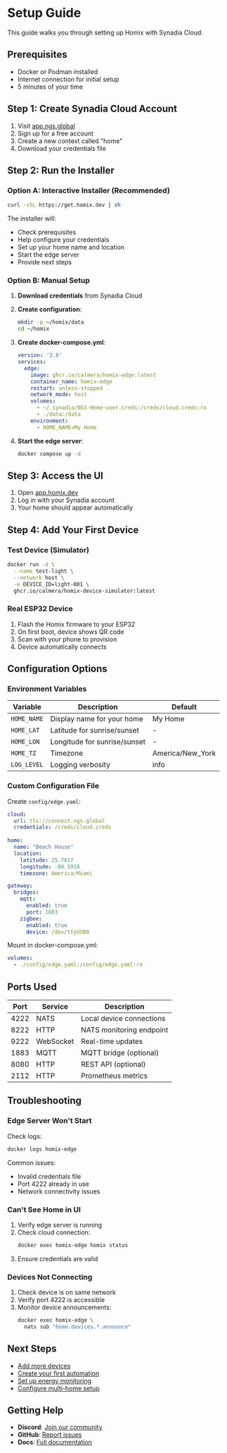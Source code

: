 # Setup Guide

This guide walks you through setting up Homix with Synadia Cloud.

## Prerequisites

- Docker or Podman installed
- Internet connection for initial setup
- 5 minutes of your time

## Step 1: Create Synadia Cloud Account

1. Visit [app.ngs.global](https://app.ngs.global)
2. Sign up for a free account
3. Create a new context called "home"
4. Download your credentials file

## Step 2: Run the Installer

### Option A: Interactive Installer (Recommended)

```bash
curl -sSL https://get.homix.dev | sh
```

The installer will:
- Check prerequisites
- Help configure your credentials
- Set up your home name and location
- Start the edge server
- Provide next steps

### Option B: Manual Setup

1. **Download credentials** from Synadia Cloud
2. **Create configuration**:
   ```bash
   mkdir -p ~/homix/data
   cd ~/homix
   ```

3. **Create docker-compose.yml**:
   ```yaml
   version: '3.8'
   services:
     edge:
       image: ghcr.io/calmera/homix-edge:latest
       container_name: homix-edge
       restart: unless-stopped
       network_mode: host
       volumes:
         - ~/.synadia/NGS-Home-user.creds:/creds/cloud.creds:ro
         - ./data:/data
       environment:
         - HOME_NAME=My Home
   ```

4. **Start the edge server**:
   ```bash
   docker compose up -d
   ```

## Step 3: Access the UI

1. Open [app.homix.dev](https://app.homix.dev)
2. Log in with your Synadia account
3. Your home should appear automatically

## Step 4: Add Your First Device

### Test Device (Simulator)
```bash
docker run -d \
  --name test-light \
  --network host \
  -e DEVICE_ID=light-001 \
  ghcr.io/calmera/homix-device-simulator:latest
```

### Real ESP32 Device
1. Flash the Homix firmware to your ESP32
2. On first boot, device shows QR code
3. Scan with your phone to provision
4. Device automatically connects

## Configuration Options

### Environment Variables

| Variable | Description | Default |
|----------|-------------|---------|
| `HOME_NAME` | Display name for your home | My Home |
| `HOME_LAT` | Latitude for sunrise/sunset | - |
| `HOME_LON` | Longitude for sunrise/sunset | - |
| `HOME_TZ` | Timezone | America/New_York |
| `LOG_LEVEL` | Logging verbosity | info |

### Custom Configuration File

Create `config/edge.yaml`:
```yaml
cloud:
  url: tls://connect.ngs.global
  credentials: /creds/cloud.creds
  
home:
  name: "Beach House"
  location:
    latitude: 25.7617
    longitude: -80.1918
    timezone: America/Miami

gateway:
  bridges:
    mqtt:
      enabled: true
      port: 1883
    zigbee:
      enabled: true
      device: /dev/ttyUSB0
```

Mount in docker-compose.yml:
```yaml
volumes:
  - ./config/edge.yaml:/config/edge.yaml:ro
```

## Ports Used

| Port | Service | Description |
|------|---------|-------------|
| 4222 | NATS | Local device connections |
| 8222 | HTTP | NATS monitoring endpoint |
| 9222 | WebSocket | Real-time updates |
| 1883 | MQTT | MQTT bridge (optional) |
| 8080 | HTTP | REST API (optional) |
| 2112 | HTTP | Prometheus metrics |

## Troubleshooting

### Edge Server Won't Start

Check logs:
```bash
docker logs homix-edge
```

Common issues:
- Invalid credentials file
- Port 4222 already in use
- Network connectivity issues

### Can't See Home in UI

1. Verify edge server is running
2. Check cloud connection:
   ```bash
   docker exec homix-edge homix status
   ```
3. Ensure credentials are valid

### Devices Not Connecting

1. Check device is on same network
2. Verify port 4222 is accessible
3. Monitor device announcements:
   ```bash
   docker exec homix-edge \
     nats sub "home.devices.*.announce"
   ```

## Next Steps

- [Add more devices](devices/README.md)
- [Create your first automation](automations/README.md)
- [Set up energy monitoring](energy/README.md)
- [Configure multi-home setup](multi-home/README.md)

## Getting Help

- **Discord**: [Join our community](https://discord.gg/homix)
- **GitHub**: [Report issues](https://github.com/calmera/homix/issues)
- **Docs**: [Full documentation](https://docs.homix.dev)